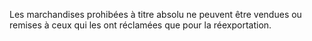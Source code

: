 Les marchandises prohibées à titre absolu ne peuvent
être vendues ou remises à ceux qui les ont réclamées que pour la
réexportation.